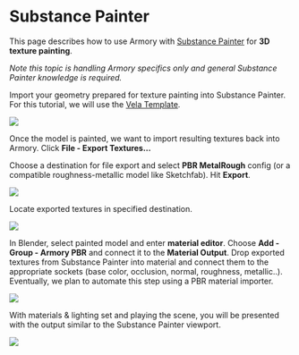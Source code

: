 # Substance Painter

This page describes how to use Armory with [Substance Painter](https://www.allegorithmic.com/products/substance-painter) for **3D texture painting**.

*Note this topic is handling Armory specifics only and general Substance Painter knowledge is required.*

Import your geometry prepared for texture painting into Substance Painter. For this tutorial, we will use the [Vela Template](https://share.allegorithmic.com/libraries/1633).

![](img/subst/0.jpg)

Once the model is painted, we want to import resulting textures back into Armory. Click **File - Export Textures...**

Choose a destination for file export and select **PBR MetalRough** config (or a compatible roughness-metallic model like Sketchfab). Hit **Export**.

![](img/subst/1.jpg)

Locate exported textures in specified destination.

![](img/subst/2.jpg)

In Blender, select painted model and enter **material editor**. Choose **Add - Group - Armory PBR** and connect it to the **Material Output**. Drop exported textures from Substance Painter into material and connect them to the appropriate sockets (base color, occlusion, normal, roughness, metallic..). Eventually, we plan to automate this step using a PBR material importer.

![](img/subst/3.jpg)

With materials & lighting set and playing the scene, you will be presented with the output similar to the Substance Painter viewport.

![](img/subst/4.jpg)
